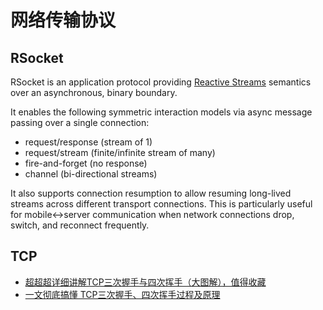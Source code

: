 # 网络传输协议

## RSocket

RSocket is an application protocol providing [Reactive Streams](http://www.reactive-streams.org/) semantics over an asynchronous, binary boundary.

It enables the following symmetric interaction models via async message passing over a single connection:

* request/response (stream of 1)
* request/stream (finite/infinite stream of many)
* fire-and-forget (no response)
* channel (bi-directional streams)

It also supports connection resumption to allow resuming long-lived streams across different transport connections. 
This is particularly useful for mobile<->server communication when network connections drop, switch, and reconnect frequently.


## TCP

* [超超超详细讲解TCP三次握手与四次挥手（大图解），值得收藏](https://zhuanlan.zhihu.com/p/591865232)
* [一文彻底搞懂 TCP三次握手、四次挥手过程及原理](https://zhuanlan.zhihu.com/p/108504297)


